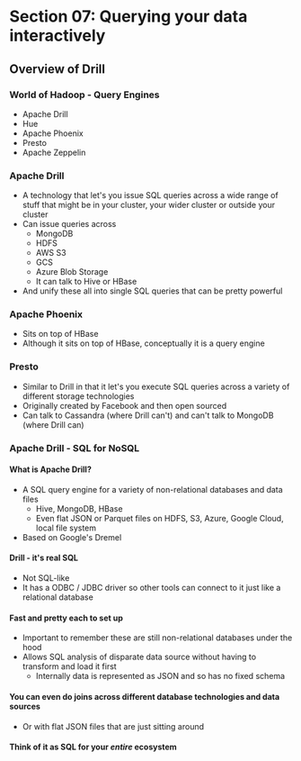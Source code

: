 # Section 07: Querying your data interactively

## Overview of Drill

### World of Hadoop - Query Engines

- Apache Drill
- Hue
- Apache Phoenix
- Presto
- Apache Zeppelin

### Apache Drill

- A technology that let's you issue SQL queries across a wide range of stuff that might be in your cluster, your wider cluster or outside your cluster
- Can issue queries across
  - MongoDB
  - HDFS
  - AWS S3
  - GCS
  - Azure Blob Storage
  - It can talk to Hive or HBase
- And unify these all into single SQL queries that can be pretty powerful

### Apache Phoenix

- Sits on top of HBase
- Although it sits on top of HBase, conceptually it is a query engine

### Presto

- Similar to Drill in that it let's you execute SQL queries across a variety of different storage technologies
- Originally created by Facebook and then open sourced
- Can talk to Cassandra (where Drill can't) and can't talk to MongoDB (where Drill can)

### Apache Drill - SQL for NoSQL

#### What is Apache Drill?

- A SQL query engine for a variety of non-relational databases and data files
  - Hive, MongoDB, HBase
  - Even flat JSON or Parquet files on HDFS, S3, Azure, Google Cloud, local file system
- Based on Google's Dremel

#### Drill - it's real SQL

- Not SQL-like
- It has a ODBC / JDBC driver so other tools can connect to it just like a relational database

#### Fast and pretty each to set up

- Important to remember these are still non-relational databases under the hood
- Allows SQL analysis of disparate data source without having to transform and load it first
  - Internally data is represented as JSON and so has no fixed schema

#### You can even do joins across different database technologies and data sources

- Or with flat JSON files that are just sitting around

#### Think of it as SQL for your *entire* ecosystem
